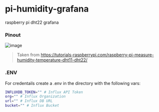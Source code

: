 # pi-humidity-grafana
raspberry pi dht22 grafana

### Pinout
![image](https://github.com/0x4rch/pi-humidity-grafana/assets/6191866/05db6ad5-af5c-4bac-a00d-cc4c30c6aed4)
> Taken from https://tutorials-raspberrypi.com/raspberry-pi-measure-humidity-temperature-dht11-dht22/

### .ENV
For credentails create a .env in the directory with the following vars:
```bash
INFLUXDB_TOKEN="" # Influx API Token
org="" # Influx Organization
url="" # Influx DB URL
bucket="" # Influx Bucket
```
